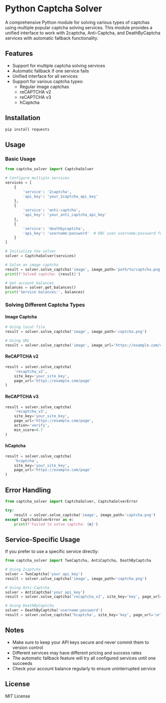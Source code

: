 # Python Captcha Solver

A comprehensive Python module for solving various types of captchas using multiple popular captcha solving services. This module provides a unified interface to work with 2captcha, Anti-Captcha, and DeathByCaptcha services with automatic fallback functionality.

## Features

- Support for multiple captcha solving services
- Automatic fallback if one service fails
- Unified interface for all services
- Support for various captcha types:
  - Regular image captchas
  - reCAPTCHA v2
  - reCAPTCHA v3
  - hCaptcha

## Installation

```bash
pip install requests
```

## Usage

### Basic Usage

```python
from captcha_solver import CaptchaSolver

# Configure multiple services
services = [
    {
        'service': '2captcha',
        'api_key': 'your_2captcha_api_key'
    },
    {
        'service': 'anti-captcha',
        'api_key': 'your_anti_captcha_api_key'
    },
    {
        'service': 'deathbycaptcha',
        'api_key': 'username:password'  # DBC uses username:password format
    }
]

# Initialize the solver
solver = CaptchaSolver(services)

# Solve an image captcha
result = solver.solve_captcha('image', image_path='path/to/captcha.png')
print(f'Solved captcha: {result}')

# Get account balances
balances = solver.get_balances()
print('Service balances:', balances)
```

### Solving Different Captcha Types

#### Image Captcha
```python
# Using local file
result = solver.solve_captcha('image', image_path='captcha.png')

# Using URL
result = solver.solve_captcha('image', image_url='https://example.com/captcha.png')
```

#### ReCAPTCHA v2
```python
result = solver.solve_captcha(
    'recaptcha_v2',
    site_key='your_site_key',
    page_url='https://example.com/page'
)
```

#### ReCAPTCHA v3
```python
result = solver.solve_captcha(
    'recaptcha_v3',
    site_key='your_site_key',
    page_url='https://example.com/page',
    action='verify',
    min_score=0.7
)
```

#### hCaptcha
```python
result = solver.solve_captcha(
    'hcaptcha',
    site_key='your_site_key',
    page_url='https://example.com/page'
)
```

## Error Handling

```python
from captcha_solver import CaptchaSolver, CaptchaSolverError

try:
    result = solver.solve_captcha('image', image_path='captcha.png')
except CaptchaSolverError as e:
    print(f'Failed to solve captcha: {e}')
```

## Service-Specific Usage

If you prefer to use a specific service directly:

```python
from captcha_solver import TwoCaptcha, AntiCaptcha, DeathByCaptcha

# Using 2captcha
solver = TwoCaptcha('your_api_key')
result = solver.solve_captcha('image', image_path='captcha.png')

# Using Anti-Captcha
solver = AntiCaptcha('your_api_key')
result = solver.solve_captcha('recaptcha_v2', site_key='key', page_url='url')

# Using DeathByCaptcha
solver = DeathByCaptcha('username:password')
result = solver.solve_captcha('hcaptcha', site_key='key', page_url='url')
```

## Notes

- Make sure to keep your API keys secure and never commit them to version control
- Different services may have different pricing and success rates
- The automatic fallback feature will try all configured services until one succeeds
- Check your account balance regularly to ensure uninterrupted service

## License

MIT License